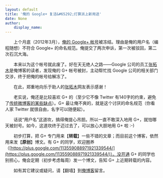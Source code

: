 ```yaml
---
layout: default
title: '俺的 Google+ 复活&#65292;打算派上新用途'
date: None
author:
    display_name: 
---
```


　　上个月底（2012年3月），[俺的 Google+ 帐号](https://plus.google.com/113559088971921339544/)被冻结。理由是俺的用户名（编程随想）不符合 Google+ 的命名规范。俺提交了两次申诉，第一次被驳回，第二次石沉大海。

　　本来以为这个帐号就此废了。好在天无绝人之路——Google 公司的员工[张拓木](https://plus.google.com/u/0/103666330728285663839/posts)是俺博客的读者，发现俺的 G+ 帐号被封，主动帮忙找 Google 公司的相关部门交涉，终于把俺的帐号给解冻了。

　　在此，郑重地向乐于助人的[张拓木](https://plus.google.com/u/0/103666330728285663839/posts)网友表示感谢！

　　老实说，俺还是比较喜欢 G+ 的（至少它不像 Twitter 有140字的约束，避免了[传统微博客的某些缺点](https://program-think.blogspot.com/2012/02/microblog-and-time-management.html)）。G+ 最让俺不爽的，就是这个讨厌的命名规范（你看人家 Twitter 就很自由，名字可以随便起）。

　　话说“用户名”这道坎，搞得俺提心吊胆。所以一直不敢深入地用 G+，就怕哪天被封号。如今，这道坎终于迈过去了，可以放心大胆地用 G+ 啦 :-)

　　初步打算，把 G+ 专门用来【**转载**】一些不错的文章；而目前这个博客，依然用来发【**原创**】博文。有 G+ 的同学，欢迎圈养（[https://plus.google.com/113559088971921339544/](https://plus.google.com/113559088971921339544/)）。没开通 G+ 的同学也别担心，俺会定期（初步考虑每周）发一个博文，告知 G+ 上近期转载的内容。

　　如有其它建议或疑问，请【翻墙】到[俺博客](https://program-think.blogspot.com/)留言。

